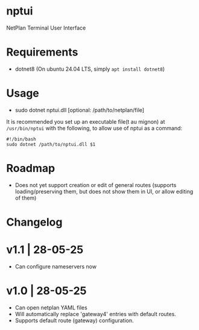 # nptui
NetPlan Terminal User Interface

# Requirements
- dotnet8 (On ubuntu 24.04 LTS, simply `apt install dotnet8`)

# Usage
- sudo dotnet nptui.dll [optional: /path/to/netplan/file]

It is recommended you set up an executable file(t au mignon) at `/usr/bin/nptui` with the following, to allow use of nptui as a command:
```
#!/bin/bash
sudo dotnet /path/to/nptui.dll $1
```

# Roadmap
- Does not yet support creation or edit of general routes (supports loading/preserving them, but does not show them in UI, or allow editing of them)

# Changelog
# v1.1 | 28-05-25
- Can configure nameservers now

# v1.0 | 28-05-25
- Can open netplan YAML files
- Will automatically replace 'gateway4' entries with default routes.
- Supports default route (gateway) configuration.